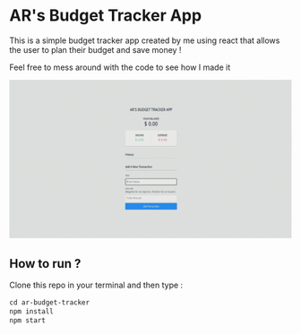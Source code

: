 # AR's Budget Tracker App

This is a simple budget tracker app created by me using react that allows the user to plan their budget and save money !

Feel free to mess around with the code to see how I made it 

![Alt Text](https://raw.githubusercontent.com/asifridwan/ar-budget-tracker/main/demo/app-demo.gif)

How to run ?
---------------
Clone this repo in your terminal and then type :
```
cd ar-budget-tracker
npm install
npm start
```
